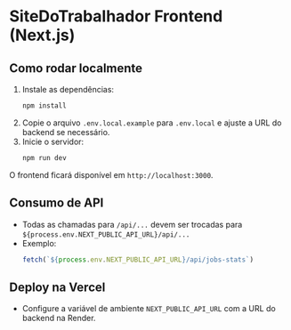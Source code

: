 # SiteDoTrabalhador Frontend (Next.js)

## Como rodar localmente

1. Instale as dependências:
   ```bash
   npm install
   ```
2. Copie o arquivo `.env.local.example` para `.env.local` e ajuste a URL do backend se necessário.
3. Inicie o servidor:
   ```bash
   npm run dev
   ```

O frontend ficará disponível em `http://localhost:3000`.

## Consumo de API
- Todas as chamadas para `/api/...` devem ser trocadas para `${process.env.NEXT_PUBLIC_API_URL}/api/...`
- Exemplo:
  ```js
  fetch(`${process.env.NEXT_PUBLIC_API_URL}/api/jobs-stats`)
  ```

## Deploy na Vercel
- Configure a variável de ambiente `NEXT_PUBLIC_API_URL` com a URL do backend na Render.
